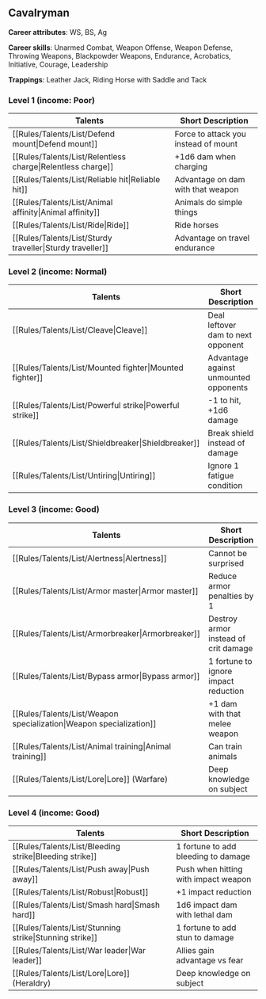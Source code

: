 
## Cavalryman

**Career attributes**: WS, BS, Ag

**Career skills**: Unarmed Combat, Weapon Offense, Weapon Defense, Throwing Weapons, Blackpowder Weapons, Endurance, Acrobatics, Initiative, Courage, Leadership

**Trappings**: Leather Jack, Riding Horse with Saddle and Tack

### Level 1 (income: Poor)

| Talents | Short Description |
| --- | --- |
| [[Rules/Talents/List/Defend mount\|Defend mount]] | Force to attack you instead of mount |
| [[Rules/Talents/List/Relentless charge\|Relentless charge]] | +1d6 dam when charging |
| [[Rules/Talents/List/Reliable hit\|Reliable hit]] | Advantage on dam with that weapon |
| [[Rules/Talents/List/Animal affinity\|Animal affinity]] | Animals do simple things |
| [[Rules/Talents/List/Ride\|Ride]] | Ride horses |
| [[Rules/Talents/List/Sturdy traveller\|Sturdy traveller]] | Advantage on travel endurance |


### Level 2 (income: Normal)

| Talents | Short Description |
| --- | --- |
| [[Rules/Talents/List/Cleave\|Cleave]] | Deal leftover dam to next opponent |
| [[Rules/Talents/List/Mounted fighter\|Mounted fighter]] | Advantage against unmounted opponents |
| [[Rules/Talents/List/Powerful strike\|Powerful strike]] | -1 to hit, +1d6 damage |
| [[Rules/Talents/List/Shieldbreaker\|Shieldbreaker]] | Break shield instead of damage |
| [[Rules/Talents/List/Untiring\|Untiring]] | Ignore 1 fatigue condition |


### Level 3 (income: Good)

| Talents | Short Description |
| --- | --- |
| [[Rules/Talents/List/Alertness\|Alertness]] | Cannot be surprised |
| [[Rules/Talents/List/Armor master\|Armor master]] | Reduce armor penalties by 1 |
| [[Rules/Talents/List/Armorbreaker\|Armorbreaker]] | Destroy armor instead of crit damage |
| [[Rules/Talents/List/Bypass armor\|Bypass armor]] | 1 fortune to ignore impact reduction |
| [[Rules/Talents/List/Weapon specialization\|Weapon specialization]] | +1 dam with that melee weapon |
| [[Rules/Talents/List/Animal training\|Animal training]] | Can train animals |
| [[Rules/Talents/List/Lore\|Lore]] (Warfare) | Deep knowledge on subject |


### Level 4 (income: Good)

| Talents | Short Description |
| --- | --- |
| [[Rules/Talents/List/Bleeding strike\|Bleeding strike]] | 1 fortune to add bleeding to damage |
| [[Rules/Talents/List/Push away\|Push away]] | Push when hitting with impact weapon |
| [[Rules/Talents/List/Robust\|Robust]] | +1 impact reduction |
| [[Rules/Talents/List/Smash hard\|Smash hard]] | 1d6 impact dam with lethal dam |
| [[Rules/Talents/List/Stunning strike\|Stunning strike]] | 1 fortune to add stun to damage |
| [[Rules/Talents/List/War leader\|War leader]] | Allies gain advantage vs fear |
| [[Rules/Talents/List/Lore\|Lore]] (Heraldry) | Deep knowledge on subject |


